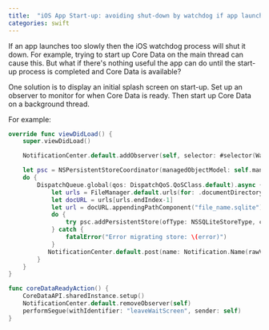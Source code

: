 ```yaml
---
title:  "iOS App Start-up: avoiding shut-down by watchdog if app launch is slow"
categories: swift
---
```

If an app launches too slowly then the iOS watchdog process will shut it down. For example, trying to start up Core Data on the main thread can cause this. But what if there's nothing useful the app can do until the start-up process is completed and Core Data is available?

One solution is to display an initial splash screen on start-up. Set up an observer to monitor for when Core Data is ready. Then start up Core Data on a background thread.

For example:

```swift
override func viewDidLoad() {
    super.viewDidLoad()

    NotificationCenter.default.addObserver(self, selector: #selector(WaitScreenViewController.coreDataReadyAction), name: NSNotification.Name(rawValue: "coreDataReady"), object: nil)

    let psc = NSPersistentStoreCoordinator(managedObjectModel: self.managedObjectModel)
    do {
        DispatchQueue.global(qos: DispatchQoS.QoSClass.default).async {    
            let urls = FileManager.default.urls(for: .documentDirectory, in: .userDomainMask)
            let docURL = urls[urls.endIndex-1]
            let url = docURL.appendingPathComponent("file_name.sqlite")
            do {
                try psc.addPersistentStore(ofType: NSSQLiteStoreType, configurationName: nil, at: url, options: nil)
            } catch {
                fatalError("Error migrating store: \(error)")
            }
           NotificationCenter.default.post(name: Notification.Name(rawValue: "coreDataReady"), object: self)
        }
    }
}

func coreDataReadyAction() {
    CoreDataAPI.sharedInstance.setup()
    NotificationCenter.default.removeObserver(self)
    performSegue(withIdentifier: "leaveWaitScreen", sender: self)
}
```
